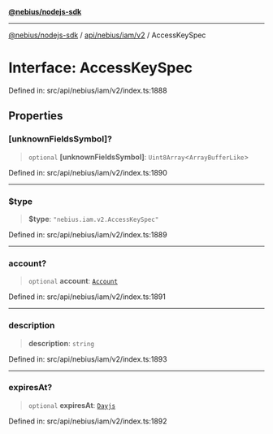 [**@nebius/nodejs-sdk**](../../../../../README.md)

***

[@nebius/nodejs-sdk](../../../../../README.md) / [api/nebius/iam/v2](../README.md) / AccessKeySpec

# Interface: AccessKeySpec

Defined in: src/api/nebius/iam/v2/index.ts:1888

## Properties

### \[unknownFieldsSymbol\]?

> `optional` **\[unknownFieldsSymbol\]**: `Uint8Array`\<`ArrayBufferLike`\>

Defined in: src/api/nebius/iam/v2/index.ts:1890

***

### $type

> **$type**: `"nebius.iam.v2.AccessKeySpec"`

Defined in: src/api/nebius/iam/v2/index.ts:1889

***

### account?

> `optional` **account**: [`Account`](../../v1/interfaces/Account.md)

Defined in: src/api/nebius/iam/v2/index.ts:1891

***

### description

> **description**: `string`

Defined in: src/api/nebius/iam/v2/index.ts:1893

***

### expiresAt?

> `optional` **expiresAt**: [`Dayjs`](../../../../../runtime/protos/core/dayjs/classes/Dayjs.md)

Defined in: src/api/nebius/iam/v2/index.ts:1892
